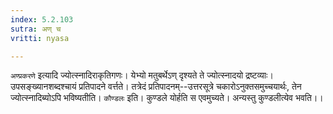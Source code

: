 ```yaml
---
index: 5.2.103
sutra: अण् च
vritti: nyasa

---
```

`अण्प्रकरणे` इत्यादि ज्योत्स्नादिराकृतिगणः। येभ्यो मतुबर्थेऽण् दृश्यते ते ज्योत्स्नादयो द्रष्टव्याः। उपसङ्ख्यानशब्दश्चायं प्रतिपादने वर्त्तते। तत्रेदं प्रतिपादनम्--उत्तरसूत्रे चकारोऽनुक्तसमुच्चयार्थः, तेन ज्योत्स्नादिब्योऽपि भविष्यतीति। `कौण्डलः` इति। कुण्डले योर्हति स एवमुच्यते। अन्यस्तु कुण्डलीत्येव भवति।।